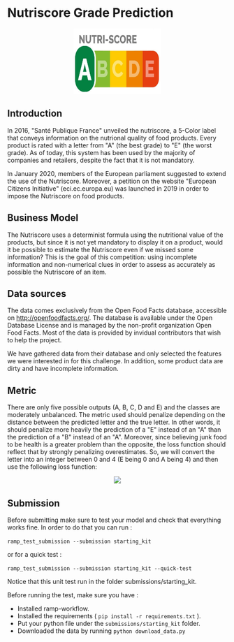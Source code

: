 # Nutriscore Grade Prediction

<p align="center">
	<img width="200px" height="150px" src="https://github.com/k3nz0/nutriscore-prediction/raw/06c4cc51a7a024e36adc4ac3a8886260aced771f/resources/nutriscore.jpg" />
</p>

## Introduction

In 2016, "Santé Publique France" unveiled the nutriscore, a 5-Color label that conveys information on the nutrional quality of food products. Every product is rated with a letter from "A" (the best grade) to "E" (the worst grade). As of today, this system has been used by the majority of companies and retailers, despite the fact that it is not mandatory.

In January 2020, members of the European parliament suggested to extend the use of the Nutriscore. Moreover, a petition on the website "European Citizens Initiative" (eci.ec.europa.eu) was launched in 2019 in order to impose the Nutriscore on food products.


## Business Model

The Nutriscore uses a determinist formula using the nutritional value of the products, but since it is not yet mandatory to display it on a product, would it be possible to estimate the Nutriscore even if we missed some information? This is the goal of this competition: using incomplete information and non-numerical clues in order to assess as accurately as possible the Nutriscore of an item.

## Data sources

The data comes exclusively from the Open Food Facts database, accessible on http://openfoodfacts.org/. The database is available under the Open Database License and is managed by the non-profit organization Open Food Facts. Most of the data is provided by invidual contributors that wish to help the project.

We have gathered data from their database and only selected the features we were interested in for this challenge. In addition, some product data are dirty and have incomplete information.

## Metric
There are only five possible outputs (A, B, C, D and E) and the classes are moderately unbalanced. The metric used should penalize depending on the distance between the predicted letter and the true letter. In other words, it should penalize more heavily the prediction of a "E" instead of an "A" than the prediction of a "B" instead of an "A". Moreover, since believing junk food to be health is a greater problem than the opposite, the loss function should reflect that by strongly penalizing overestimates. So, we will convert the letter into an integer between 0 and 4 (E being 0 and A being 4) and then use the following loss function:


<p align="center">
	<img src="https://render.githubusercontent.com/render/math?math=L%28%5Chat%7B%5Ctheta%7D%2C%20%5Ctheta%29%20%3D%20%5Cmathbb%7BE%7D%5Cleft%5B%282f%5E%2B%28%5Chat%7B%5Ctheta%7D-%5Ctheta%20%29%29%5E2%20%2B%20%282f%5E%2B%28%5Ctheta-%5Chat%7B%5Ctheta%7D%29%29%5E%7B3%2F2%7D%5Cright%5D&mode=display" />
</p>

## Submission

Before submitting make sure to test your model and check that everything works fine. 
In order to do that you can run : 

`ramp_test_submission --submission starting_kit` 

or for a quick test : 

`ramp_test_submission --submission starting_kit --quick-test`


Notice that this unit test run in the folder submissions/starting_kit.

Before running the test, make sure you have :
* Installed ramp-workflow.
* Installed the requirements ( `pip install -r requirements.txt` ).
* Put your python file under the `submissions/starting_kit` folder.
* Downloaded the data by running `python download_data.py` 

 
